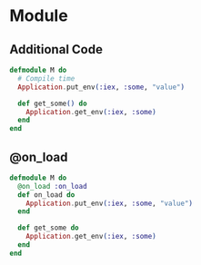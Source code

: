 # Module

## Additional Code

```elixir
defmodule M do
  # Compile time
  Application.put_env(:iex, :some, "value")

  def get_some() do
    Application.get_env(:iex, :some)
  end
end
```

## @on_load

```elixir
defmodule M do
  @on_load :on_load
  def on_load do
    Application.put_env(:iex, :some, "value")
  end

  def get_some do
    Application.get_env(:iex, :some)
  end
end
```


